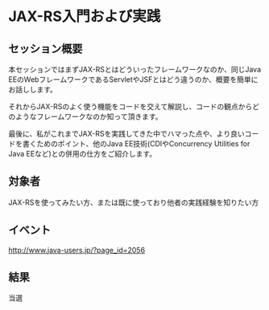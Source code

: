 # JAX-RS入門および実践

## セッション概要

本セッションではまずJAX-RSとはどういったフレームワークなのか、同じJava EEのWebフレームワークであるServletやJSFとはどう違うのか、概要を簡単にお話しします。

それからJAX-RSのよく使う機能をコードを交えて解説し、コードの観点からどのようなフレームワークなのか知って頂きます。

最後に、私がこれまでJAX-RSを実践してきた中でハマった点や、より良いコードを書くためのポイント、他のJava EE技術(CDIやConcurrency Utilities for Java EEなど)との併用の仕方をご紹介します。


## 対象者

JAX-RSを使ってみたい方、または既に使っており他者の実践経験を知りたい方

## イベント

http://www.java-users.jp/?page_id=2056

## 結果

当選

